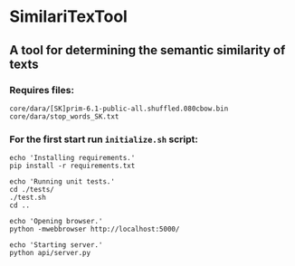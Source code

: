 # SimilariTexTool 
## A tool for determining the semantic similarity of texts

### Requires files:
```
core/dara/[SK]prim-6.1-public-all.shuffled.080cbow.bin
core/dara/stop_words_SK.txt
```


### For the first start run `initialize.sh` script:
```
echo 'Installing requirements.'
pip install -r requirements.txt

echo 'Running unit tests.'
cd ./tests/
./test.sh
cd ..

echo 'Opening browser.'	
python -mwebbrowser http://localhost:5000/

echo 'Starting server.'	
python api/server.py
```

